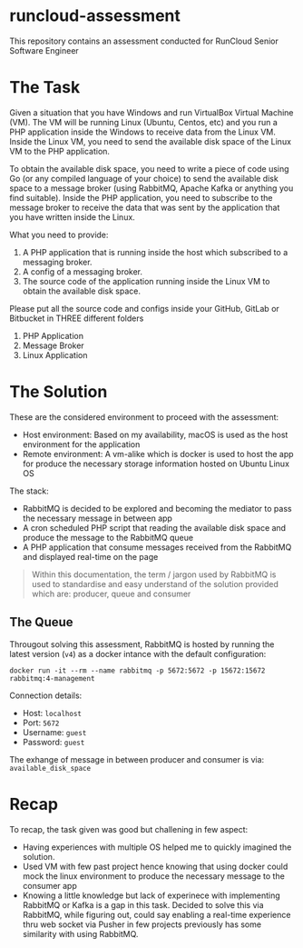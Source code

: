 # runcloud-assessment
This repository contains an assessment conducted for RunCloud Senior Software Engineer

# The Task
Given a situation that you have Windows and run VirtualBox Virtual Machine (VM). The VM will be running Linux (Ubuntu, Centos, etc) and you run a PHP application inside the Windows to receive data from the Linux VM. Inside the Linux VM, you need to send the available disk space of the Linux VM to the PHP application. 

To obtain the available disk space, you need to write a piece of code using Go (or any compiled language of your choice) to send the available disk space to a message broker (using RabbitMQ, Apache Kafka or anything you find suitable). Inside the PHP application, you need to subscribe to the message broker to receive the data that was sent by the application that you have written inside the Linux. 

What you need to provide: 
1. A PHP application that is running inside the host which subscribed to a messaging broker. 
2. A config of a messaging broker. 
3. The source code of the application running inside the Linux VM to obtain the available disk space.  

Please put all the source code and configs inside your GitHub, GitLab or Bitbucket in THREE different folders 
1. PHP Application 
2. Message Broker 
3. Linux Application 

# The Solution
These are the considered environment to proceed with the assessment:
+ Host environment: Based on my availability, macOS is used as the host environment for the application
+ Remote environment: A vm-alike which is docker is used to host the app for produce the necessary storage information hosted on Ubuntu Linux OS

The stack:
+ RabbitMQ is decided to be explored and becoming the mediator to pass the necessary message in between app
+ A cron scheduled PHP script that reading the available disk space and produce the message to the RabbitMQ queue
+ A PHP application that consume messages received from the RabbitMQ and displayed real-time on the page

> Within this documentation, the term / jargon used by RabbitMQ is used to standardise and easy understand of the solution provided which are: producer, queue and consumer

## The Queue
Througout solving this assessment, RabbitMQ is hosted by running the latest version (`v4`) as a docker intance with the default configuration:

```shell
docker run -it --rm --name rabbitmq -p 5672:5672 -p 15672:15672 rabbitmq:4-management
```

Connection details:
- Host: `localhost`
- Port: `5672`
- Username: `guest`
- Password: `guest`

The exhange of message in between producer and consumer is via: `available_disk_space`

# Recap
To recap, the task given was good but challening in few aspect:
- Having experiences with multiple OS helped me to quickly imagined the solution.
- Used VM with few past project hence knowing that using docker could mock the linux environment to produce the necessary message to the consumer app
- Knowing a little knowledge but lack of experinece with implementing RabbitMQ or Kafka is a gap in this task. Decided to solve this via RabbitMQ, while figuring out, could say enabling a real-time experience thru web socket via Pusher in few projects previously has some similarity with using RabbitMQ.
